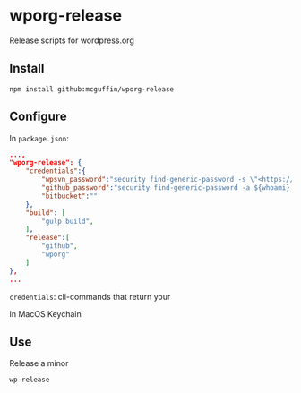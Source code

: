 # wporg-release
Release scripts for wordpress.org

## Install

```
npm install github:mcguffin/wporg-release
```



## Configure
In `package.json`:
```json
...,
"wporg-release": {
	"credentials":{
		"wpsvn_password":"security find-generic-password -s \"<https://plugins.svn.wordpress.org:443> Use your WordPress.org login\" -a ${nickname} -w`",
		"github_password":"security find-generic-password -a ${whoami} -s GithubAccessToken -w",
		"bitbucket":""
	},
	"build": [
		"gulp build",
	],
	"release":[
		"github",
		"wporg"
	]
},
...
```

`credentials`: cli-commands that return your

In MacOS Keychain

## Use

Release a minor
```
wp-release
```

